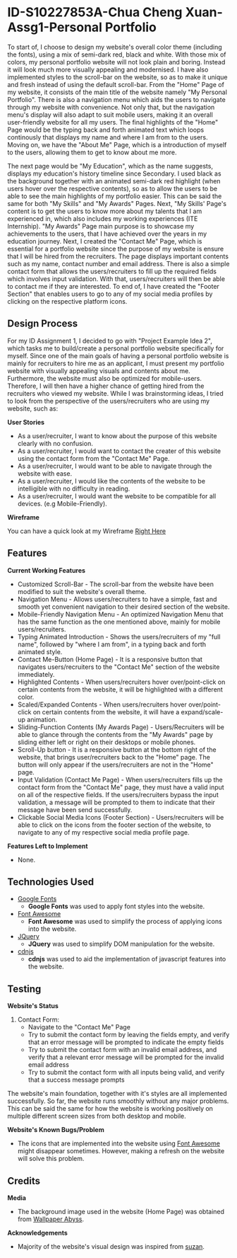 # ID-S10227853A-Chua Cheng Xuan-Assg1-Personal Portfolio
To start of, I choose to design my website's overall color theme (including the fonts), using a mix of semi-dark red, black and white. With those mix of colors, my personal portfolio website will not look plain and boring. Instead it will look much more visually appealing and modernised. I have also implemented styles to the scroll-bar on the website, so as to make it unique and fresh instead of using the default scroll-bar. From the "Home" Page of my website, it consists of the main title of the website namely "My Personal Portfolio". There is also a navigation menu which aids the users to navigate through my website with convenience. Not only that, but the navigation menu's display will also adapt to suit mobile users, making it an overall user-friendly website for all my users. The final highlights of the "Home" Page would be the typing back and forth animated text which loops continously that displays my name and where I am from to the users.  Moving on, we have the "About Me" Page, which is a introduction of myself to the users, allowing them to get to know about me more. 

The next page would be "My Education", which as the name suggests, displays my education's history timeline since Secondary. I used black as the background together with an animated semi-dark red highlight (when users hover over the respective contents), so as to allow the users to be able to see the main highlights of my portfolio easier. This can be said the same for both "My Skills" and "My Awards" Pages. Next, "My Skills' Page's content is to get the users to know more about my talents that I am experienced in, which also includes my working experiences (ITE Internship). "My Awards" Page main purpose is to showcase my achievements to the users, that I have achieved over the years in my education journey. Next, I created the "Contact Me" Page, which is essential for a portfolio website since the purpose of my website is ensure that I will be hired from the recruiters. The page displays important contents such as my name, contact number and email address. There is also a simple contact form that allows the users/recruiters to fill up the required fields which involves input validation. With that, users/recruiters will then be able to contact me if they are interested. To end of, I have created the "Footer Section" that enables users to go to any of my social media profiles by clicking on the respective platform icons.

## Design Process
For my ID Assignment 1, I decided to go with "Project Example Idea 2", which tasks me to build/create a personal portfolio website specifically for myself. Since one of the main goals of having a personal portfolio website is mainly for recruiters to hire me as an applicant, I must present my portfolio website with visually appealing visuals and contents about me. Furthermore, the website must also be optimized for mobile-users. Therefore, I will then have a higher chance of getting hired from the recruiters who viewed my website.
While I was brainstorming ideas, I tried to look from the perspective of the users/recruiters who are using my website, such as:

**User Stories**
- As a user/recruiter, I want to know about the purpose of this website clearly with no confusion.
- As a user/recruiter, I would want to contact the creater of this website using the contact form from the "Contact Me" Page.
- As a user/recruiter, I would want to be able to navigate through the website with ease.
- As a user/recruiter, I would like the contents of the website to be intelligible with no difficulty in reading.
- As a user/recruiter, I would want the website to be compatible for all devices. (e.g Mobile-Friendly).

**Wireframe**

You can have a quick look at my Wireframe [Right Here](https://xd.adobe.com/view/16671b18-e2b5-4770-b211-f0a5d64f3787-4334/)

## Features
**Current Working Features**
- Customized Scroll-Bar - The scroll-bar from the website have been modified to suit the website's overall theme.
- Navigation Menu - Allows users/recruiters to have a simple, fast and smooth yet convenient navigation to their desired section of the website.
- Mobile-Friendly Navigation Menu - An optimized Navigation Menu that has the same function as the one mentioned above, mainly for mobile users/recruiters. 
- Typing Animated Introduction - Shows the users/recruiters of my "full name", followed by "where I am from", in a typing back and forth animated style.
- Contact Me-Button (Home Page) - It is a responsive button that navigates users/recruiters to the "Contact Me" section of the website immediately.
- Highlighted Contents - When users/recruiters hover over/point-click on certain contents from the website, it will be highlighted with a different color.
- Scaled/Expanded Contents - When users/recruiters hover over/point-click on certain contents from the website, it will have a expand/scale-up animation.
- Sliding-Function Contents (My Awards Page) - Users/Recruiters will be able to glance through the contents from the "My Awards" page by sliding either left or right on their desktops or mobile phones. 
- Scroll-Up button - It is a responsive button at the bottom right of the website, that brings user/recruiters back to the "Home" page. The button will only appear if the users/recruiters are not in the "Home" page.
- Input Validation (Contact Me Page) - When users/recruiters fills up the contact form from the "Contact Me" page, they must have a valid input on all of the respective fields. If the users/recruiters bypass the input validation, a message will be prompted to them to indicate that their message have been send successfully.
- Clickable Social Media Icons (Footer Section) - Users/recruiters will be able to click on the icons from the footer section of the website, to navigate to any of my respective social media profile page.

**Features Left to Implement**
- None.

## Technologies Used
- [Google Fonts](https://fonts.google.com/)
    - **Google Fonts** was used to apply font styles into the website.
- [Font Awesome](https://fontawesome.com/)
    - **Font Awesome** was used to simplify the process of applying icons into the website.
- [JQuery](https://jquery.com/)
    - **JQuery** was used to simplify DOM manipulation for the website. 
- [cdnjs](https://cdnjs.com/)
    - **cdnjs** was used to aid the implementation of javascript features into the website.

## Testing
**Website's Status**
1. Contact Form:
    - Navigate to the "Contact Me" Page
    - Try to submit the contact form by leaving the fields empty, and verify that an error message will be prompted to indicate the empty fields
    - Try to submit the contact form with an invalid email address, and verify that a relevant error message will be prompted for the invalid email address
    - Try to submit the contact form with all inputs being valid, and verify that a success message prompts
    
The website's main foundation, together with it's styles are all implemented successfully. So far, the website runs smoothly without any major problems. This can be said the same for how the website is working positively on multiple different screen sizes from both desktop and mobile.

**Website's Known Bugs/Problem**
- The icons that are implemented into the website using [Font Awesome](https://fontawesome.com/) might disappear sometimes. However, making a refresh on the website will solve this problem.

## Credits
**Media**
- The background image used in the website (Home Page) was obtained from [Wallpaper Abyss](https://wall.alphacoders.com/).

**Acknowledgements**
-  Majority of the website's visual design was inspired from [suzan](https://dribbble.com/shots/5838996-Web-Design-Personal-Portfolio).




